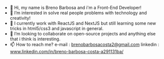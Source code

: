 - 👋 Hi, my name is Breno Barbosa and i'm a Front-End Developer!
- 👀 I’m interested in solve real people problems with technology and creativity!
- 🌱 I currently work with ReactJS and NextJS but still learning some new tricks in html5/css3 and javascript in general.
- 💞️ I’m looking to collaborate on open-source projects and anything else that i think is interesting.
- 📫 How to reach me?
      e-mail : brenobarbosacosta2@gmail.com 
      linkedin : www.linkedin.com/in/breno-barbosa-costa-a291131ba/
<!---
brenobarbosa01/brenobarbosa01 is a ✨ special ✨ repository because its `README.md` (this file) appears on your GitHub profile.
You can click the Preview link to take a look at your changes.
--->
